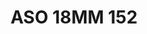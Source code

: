 ---
title: ASO 18MM 152
date: 
draft: false

# descripcion
description : Anillo de plata 925.

materials: Plata 925

color: 

dimensions: 18mm diámetro

code: 05-23-1541

type: "Anillos"

categories: []

price: $6.450,00

price_eftvo: $5.480,00

# Images
# first image will be shown in the product page
images:
  # - image: "images/path_to_image"
  # La ubicacion de las imagenes es imagenes/Anillos/Anillos.Solo Plata/05-23-1541-aso-18mm-152
  - image: "./images/anillos/solo_plata/05-23-1541-aso-18mm-152.JPG"
---